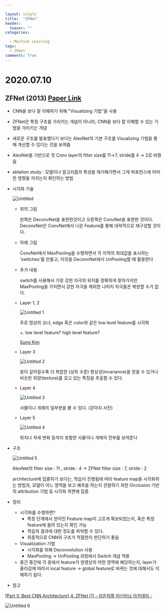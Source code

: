 ```yaml
---

layout: single
title:  "ZFNet"
header:
  teaser: ""
categories: 

  - Machine Learning
tags:
  - ZFNet
comments: True
---
```



# 2020.07.10

## ZFNet (2013) [Paper Link](https://arxiv.org/pdf/1311.2901.pdf)

- CNN을 보다 잘 이해하기 위해 "Visualizing 기법"을 사용
- ZFNet은 특정 구조를 가리키는 개념이 아니라, CNN을 보다 잘 이해할 수 있는 기법을 가리키는 개념
- 새로운 구조를 발표했다기 보다는 AlexNet의 기본 구조를 Visualizing 기법을 통해 개선할 수 있다는 것을 보여줌
- AlexNet을 기반으로 첫 Conv layer의 filter size를 11→7, stride를 4 → 2로 바꿨음
- ablation study : 모델이나 알고리즘의 특성을 제거해가면서 그게 퍼포먼스에 어떠한 영향을 끼치는지 확인하는 방법
- 시각화 기술

    ![Untitled](https://user-images.githubusercontent.com/48716219/90332762-c64d6380-dffa-11ea-8b5e-3de0aebf85d8.png)

    - 위의 그림

        왼쪽은 DeconvNet을 표현한것이고 오른쪽은 ConvNet을 표현한 것이다. DeconvNet은 ConvNet에서 나온 Feature를 통해 대략적으로 재구성할 것이다.

    - 아래 그림

        ConvNet에서 MaxPooling을 수행하면서 각 지역의 최대값을 표시하는 'switches'를 만들고, 이것을 DeconvNet에서 UnPooling할 때 활용한다

    - 추가 내용

        switch를 사용해서 가장 강한 자극의 위치를 정확하게 찾아가지만 MaxPooling을 거치면서 강한 자극을 제외한 나머지 자극들은 복원할 수가 없다.

    - Layer 1, 2

        ![Untitled 1](https://user-images.githubusercontent.com/48716219/90332767-d06f6200-dffa-11ea-9492-88798b142fdf.png)

        주로 영상의 코너, edge 혹은 color와 같은 low level feature를 시각화

        +. low level feature? high level feature?

        [Sung Kim](https://www.facebook.com/groups/TensorFlowKR/permalink/550916028582793/)

    - Layer 3

        ![Untitled 2](https://user-images.githubusercontent.com/48716219/90332769-d5ccac80-dffa-11ea-867a-65a546a0fa76.png)

        층이 깊어질수록 더 복잡한 (상위 수준) 항상성(invariance)을 얻을 수 있거나 비슷한 외양(texture)를 갖고 있는 특징을 추출할 수 있다.

    - Layer 4

        ![Untitled 3](https://user-images.githubusercontent.com/48716219/90332772-dcf3ba80-dffa-11ea-9d9e-ee27c44cd12a.png)

        사물이나 개체의 일부분을 볼 수 있다. (강아지 사진)

    - Layer 5

        ![Untitled 4](https://user-images.githubusercontent.com/48716219/90332781-e715b900-dffa-11ea-827f-b5dc11015fb6.png)

        위치나 자세 변화 등까지 포함한 사물이나 개체의 전부를 보여준다

- 구조

    ![Untitled 5](https://user-images.githubusercontent.com/48716219/90332784-eed55d80-dffa-11ea-8bed-26fd74f7e738.png)

    AlexNet의 filter size : 11 , stride : 4 → ZFNet filter size : 7, stride : 2

    architecture에 집중하기 보다는, 학습이 진행됨에 따라 feature map을 시각화하는 방법과, 모델이 어느 영역을 보고 예측을 하는지 관찰하기 위한 Occlusion 기반의 attribution 기법 등 시각화 측면에 집중

- 정리
    - 시각화를 수행하면?
        - 특정 단계에서 얻어진 Feature map이 고르게 확보되었는지, 혹은 특정 feature에 쏠려 있는지 확인 가능
        - 학습의 결과에 대한 정도를 파악할 수 있다.
        - 최종적으로 CNN의 구조가 적절한지 판단하기 좋음
    - Visualization 기법
        - 시각화를 위해 Deconvolution 사용
        - MaxPooling → UnPooling 과정에서 Switch 개념 적용
    - 중간 중간에 각 층에서 feature가 원영상의 어떤 영역에 해당하는지, layer가 올라감에 따라서 local feature → global feature로 바뀌는 것에 대해서도 이해하기 쉽다.

- 참고

[[Part Ⅴ. Best CNN Architecture] 4. ZFNet [1] - 라온피플 머신러닝 아카데미 -](https://m.blog.naver.com/PostView.nhn?blogId=laonple&logNo=220673615573&proxyReferer=https:%2F%2Fwww.google.com%2F)

![Untitled 6](https://user-images.githubusercontent.com/48716219/90332790-f72d9880-dffa-11ea-8500-0d332cd95e29.png)